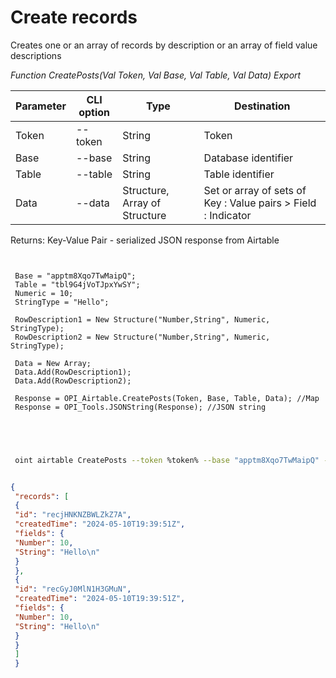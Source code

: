 ﻿---
sidebar_position: 3
---

# Create records
 Creates one or an array of records by description or an array of field value descriptions


*Function CreatePosts(Val Token, Val Base, Val Table, Val Data) Export*

 | Parameter | CLI option | Type | Destination |
 |-|-|-|-|
 | Token | --token | String | Token |
 | Base | --base | String | Database identifier |
 | Table | --table | String | Table identifier |
 | Data | --data | Structure, Array of Structure | Set or array of sets of Key : Value pairs > Field : Indicator |

 
 Returns: Key-Value Pair - serialized JSON response from Airtable

```bsl title="Code example"
	
 
 Base = "apptm8Xqo7TwMaipQ";
 Table = "tbl9G4jVoTJpxYwSY";
 Numeric = 10;
 StringType = "Hello";
 
 RowDescription1 = New Structure("Number,String", Numeric, StringType);
 RowDescription2 = New Structure("Number,String", Numeric, StringType);
 
 Data = New Array;
 Data.Add(RowDescription1);
 Data.Add(RowDescription2);
 
 Response = OPI_Airtable.CreatePosts(Token, Base, Table, Data); //Map
 Response = OPI_Tools.JSONString(Response); //JSON string
 
 
	
```

```sh title="CLI command example"
 
 oint airtable CreatePosts --token %token% --base "apptm8Xqo7TwMaipQ" --table "tbl9G4jVoTJpxYwSY" --data %data%


```


```json title="Result"

{
 "records": [
 {
 "id": "recjHNKNZBWLZkZ7A",
 "createdTime": "2024-05-10T19:39:51Z",
 "fields": {
 "Number": 10,
 "String": "Hello\n"
 }
 },
 {
 "id": "recGyJ0MlN1H3GMuN",
 "createdTime": "2024-05-10T19:39:51Z",
 "fields": {
 "Number": 10,
 "String": "Hello\n"
 }
 }
 ]
 }

```
